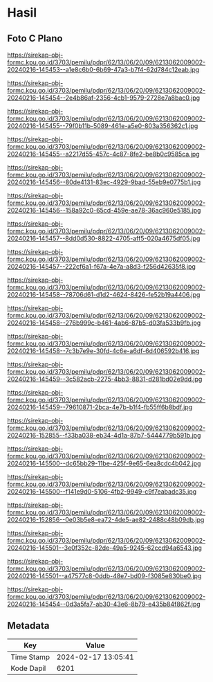 # Hasil

## Foto C Plano

https://sirekap-obj-formc.kpu.go.id/3703/pemilu/pdpr/62/13/06/20/09/6213062009002-20240216-145453--a1e8c6b0-6b69-47a3-b7f4-62d784c12eab.jpg

https://sirekap-obj-formc.kpu.go.id/3703/pemilu/pdpr/62/13/06/20/09/6213062009002-20240216-145454--2e4b86af-2356-4cb1-9579-2728e7a8bac0.jpg

https://sirekap-obj-formc.kpu.go.id/3703/pemilu/pdpr/62/13/06/20/09/6213062009002-20240216-145455--79f0b11b-5089-461e-a5e0-803a356362c1.jpg

https://sirekap-obj-formc.kpu.go.id/3703/pemilu/pdpr/62/13/06/20/09/6213062009002-20240216-145455--a2217d55-457c-4c87-8fe2-be8b0c9585ca.jpg

https://sirekap-obj-formc.kpu.go.id/3703/pemilu/pdpr/62/13/06/20/09/6213062009002-20240216-145456--80de4131-83ec-4929-9bad-55eb9e0775b1.jpg

https://sirekap-obj-formc.kpu.go.id/3703/pemilu/pdpr/62/13/06/20/09/6213062009002-20240216-145456--158a92c0-65cd-459e-ae78-36ac960e5185.jpg

https://sirekap-obj-formc.kpu.go.id/3703/pemilu/pdpr/62/13/06/20/09/6213062009002-20240216-145457--8dd0d530-8822-4705-aff5-020a4675df05.jpg

https://sirekap-obj-formc.kpu.go.id/3703/pemilu/pdpr/62/13/06/20/09/6213062009002-20240216-145457--222cf6a1-f67a-4e7a-a8d3-f256d42635f8.jpg

https://sirekap-obj-formc.kpu.go.id/3703/pemilu/pdpr/62/13/06/20/09/6213062009002-20240216-145458--78706d61-d1d2-4624-8426-fe52b19a4406.jpg

https://sirekap-obj-formc.kpu.go.id/3703/pemilu/pdpr/62/13/06/20/09/6213062009002-20240216-145458--276b999c-b461-4ab6-87b5-d03fa533b9fb.jpg

https://sirekap-obj-formc.kpu.go.id/3703/pemilu/pdpr/62/13/06/20/09/6213062009002-20240216-145458--7c3b7e9e-30fd-4c6e-a6df-6d406592b416.jpg

https://sirekap-obj-formc.kpu.go.id/3703/pemilu/pdpr/62/13/06/20/09/6213062009002-20240216-145459--3c582acb-2275-4bb3-8831-d281bd02e9dd.jpg

https://sirekap-obj-formc.kpu.go.id/3703/pemilu/pdpr/62/13/06/20/09/6213062009002-20240216-145459--79610871-2bca-4e7b-b1f4-fb55ff6b8bdf.jpg

https://sirekap-obj-formc.kpu.go.id/3703/pemilu/pdpr/62/13/06/20/09/6213062009002-20240216-152855--f33ba038-eb34-4d1a-87b7-5444779b591b.jpg

https://sirekap-obj-formc.kpu.go.id/3703/pemilu/pdpr/62/13/06/20/09/6213062009002-20240216-145500--dc65bb29-11be-425f-9e65-6ea8cdc4b042.jpg

https://sirekap-obj-formc.kpu.go.id/3703/pemilu/pdpr/62/13/06/20/09/6213062009002-20240216-145500--f141e9d0-5106-4fb2-9949-c9f7eabadc35.jpg

https://sirekap-obj-formc.kpu.go.id/3703/pemilu/pdpr/62/13/06/20/09/6213062009002-20240216-152856--0e03b5e8-ea72-4de5-ae82-2488c48b09db.jpg

https://sirekap-obj-formc.kpu.go.id/3703/pemilu/pdpr/62/13/06/20/09/6213062009002-20240216-145501--3e0f352c-82de-49a5-9245-62ccd94a6543.jpg

https://sirekap-obj-formc.kpu.go.id/3703/pemilu/pdpr/62/13/06/20/09/6213062009002-20240216-145501--a47577c8-0ddb-48e7-bd09-f3085e830be0.jpg

https://sirekap-obj-formc.kpu.go.id/3703/pemilu/pdpr/62/13/06/20/09/6213062009002-20240216-145454--0d3a5fa7-ab30-43e6-8b79-e435b84f862f.jpg


## Metadata

| Key        | Value               |
| ---------- | ------------------- |
| Time Stamp | 2024-02-17 13:05:41 |
| Kode Dapil | 6201                |



